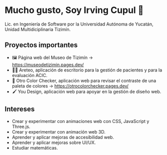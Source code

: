 # Mucho gusto, Soy Irving Cupul 👋

Lic. en Ingeniería de Software por la Universidad Autónoma de Yucatán, Unidad Multidiciplinaria Tizimín.

## Proyectos importantes
- 🖼️ Página web del Museo de Tizimín -> https://museodetizimin.pages.dev/
- 🧑‍⚕️ Areteo, aplicación de escritorio para la gestión de pacientes y para la evaluación ACIC.
- 👀 Otro Color Checker, aplicación web para revisar el contraste de una paleta de colores -> https://otrocolorchecker.pages.dev/
- 🖌️ You Design, aplicación web para apoyar en la gestión de diseño web.


## Intereses
- Crear y experimentar con animaciones web con CSS, JavaScript y Three.js.
- Crear y experimentar con animación web 3D.
- Aprender y aplicar mejoras de accesibilidad web.
- Aprender y aplicar mejoras sobre UI/UX.
- Estudiar matemáticas.

<!-- 
**Irving-8man/Irving-8man** is a ✨ _special_ ✨ repository because its `README.md` (this file) appears on your GitHub profile.

Here are some ideas to get you started:

- 🔭 I’m currently working on ...
- 🌱 I’m currently learning ...
- 👯 I’m looking to collaborate on ...
- 🤔 I’m looking for help with ...
- 💬 Ask me about ...
- 📫 How to reach me: ...
- 😄 Pronouns: ...
- ⚡ Fun fact: ...
-->
